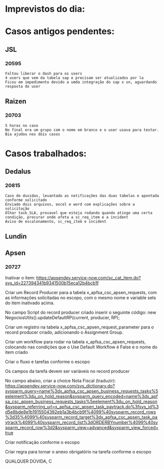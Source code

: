 # Imprevistos do dia:



# Casos antigos pendentes:

## JSL
### 20595
	Faltou liberar o dash para os users
	4 users que vem da tabela sap e precisam ser atualizados por la
	Ficou em impedimento devido a umda integração do sap x sn, aguardando resposta do user

## Raizen
### 20703
	5 horas no caso
	No final era um grupo com o nome em branco e o user usava para testar.
	Bia ajudou nos dois casos


# Casos trabalhados:

## Dedalus

### 20815
	Caso de duvidas, levantado as notificações das duas tabelas e apontada conforme solicitado
	Enviado dois arquivos, excel e word com explicações sobre a solicitação
	Olhar task_SLA, provavel que esteja rodando quando atinge uma certa condição, procurar onde afeta a sc_req_item e a incident 
	Aviso de escalonamento, sc_req_item e incident

## Lundin


## Apsen

### 20727
Inativar o item: https://apsendev.service-now.com/sc_cat_item.do?sys_id=227394341b9341500b15eca12b4bcb1f
 

Criar um Record Producer para a tabela x_apfsa_csc_apsen_requests, com as informações solicitadas no escopo, com o mesmo nome e variable sets do item inativado acima.
 

No campo Script do record producer criado inserir o seguinte código:
new NegociosUtils().updateDefaultRP(current, producer, RP);
 

Criar um registro na tabela x_apfsa_csc_apsen_request_parameter para o record producer criado, adicionando o Assignment Group.
 

Criar um workflow para rodar na tabela x_apfsa_csc_apsen_requests, colocando nas condições que o Use Default Workflow é False e o nome do item criado
 



 

 

Criar o fluxo e tarefas conforme o escopo
 

Os campos da tarefa devem ser variáveis no record producer
 

No campo abaixo, criar a choice Nota Fiscal (traduzir):
https://apsendev.service-now.com/sys_dictionary.do?sysparm_query=name%3dx_apfsa_csc_apsen_business_requests_tasks%5eelement%3du_on_hold_reason&sysparm_query_encoded=name%3dx_apfsa_csc_apsen_business_requests_tasks%5eelement%3du_on_hold_reason&sysparm_referring_url=x_apfsa_csc_apsen_task_paytrack.do%3fsys_id%3d5e8bde8e1b1915504392eb1a3b4bcb9f%4099%40sysparm_record_rows%3d35%4099%40sysparm_record_target%3dx_apfsa_csc_apsen_task_paytrack%4099%40sysparm_record_list%3dORDERBYnumber%4099%40sysparm_record_row%3d2&sysparm_view=advanced&sysparm_view_forced=true
 

Criar notificação conforme o escopo
 

Criar regra para tornar o anexo obrigatório na tarefa conforme o escopo
 

QUALQUER DÚVIDA, C